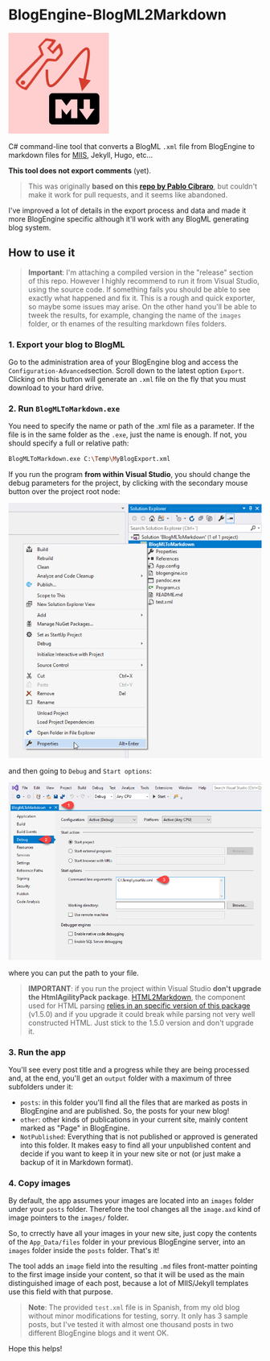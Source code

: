 # BlogEngine-BlogML2Markdown

![Logo](imgs/BlogEngine-BlogML2Markdown.png)

C# command-line tool that converts a BlogML `.xml` file from BlogEngine to markdown files for [MIIS](https://github.com/jmalarcon/miis), Jekyll, Hugo, etc...

**This tool does not export comments** (yet).

>This was originally **based on this [repo by Pablo Cibraro](https://github.com/pcibraro/BlogMLToMarkdown)**, but couldn't make it work for pull requests, and it seems like abandoned. 

I've improved a lot of details in the export process and data and made it more BlogEngine specific although it'll work with any BlogML generating blog system.

## How to use it

>**Important**: I'm attaching a compiled version in the "release" section of this repo. However I highly recommend to run it from Visual Studio, using the source code. If something fails you should be able to see exactly what happened and fix it. This is a rough and quick exporter, so maybe some issues may arise. On the other hand you'll be able to tweek the results, for example, changing the name of the `images` folder, or th enames of the resulting markdown files folders.

### 1. Export your blog to BlogML

Go to the administration area of your BlogEngine blog and access the `Configuration·Advanced`section. Scroll down to the latest option `Export`. Clicking on this button will generate an `.xml` file on the fly that you must download to your hard drive.

### 2. Run `BlogMLToMarkdown.exe`

You need to specify the name or path of the .xml file as a parameter. If the file is in the same folder as the `.exe`, just the name is enough. If not, you should specify a full or relative path:

```bash
BlogMLToMarkdown.exe C:\Temp\MyBlogExport.xml
```

If you run the program **from within Visual Studio**, you should change the debug parameters for the project, by clicking with the secondary mouse button over the project root node:

![Project properties in context menu](imgs/vs-props-01.png)

and then going to `Debug` and `Start options`:

![Project properties in context menu](imgs/vs-props-02.png)

where you can put the path to your file.

>**IMPORTANT**: if you run the project within Visual Studio **don't upgrade the HtmlAgilityPack package**. [HTML2Markdown](https://github.com/baynezy/Html2Markdown/), the component used for HTML parsing [relies in an specific version of this package](https://github.com/baynezy/Html2Markdown/issues/81) (v1.5.0) and if you upgrade it could break while parsing not very well constructed HTML. Just stick to the 1.5.0 version and don't upgrade it.

### 3. Run the app

You'll see every post title and a progress while they are being processed and, at the end, you'll get an `output` folder with a maximum of three subfolders under it:

- `posts`: in this folder you'll find all the files that are marked as posts in BlogEngine and are published. So, the posts for your new blog!
- `other`: other kinds of publications in your current site, mainly content marked as "Page" in BlogEngine.
- `NotPublished`: Everything that is not published or approved is generated into this folder. It makes easy to find all your unpublished content and decide if you want to keep it in your new site or not (or just make a backup of it in Markdown format).

### 4. Copy images

By default, the app assumes your images are located into an `images` folder under your `posts` folder. Therefore the tool changes all the `image.axd` kind of image pointers to the `images/` folder.

So, to crrectly have all your images in your new site, just copy the contents of the `App_Data/files` folder in your previous BlogEngine server, into an `images` folder inside the `posts` folder. That's it!

The tool adds an `image` field into the resulting `.md` files front-matter pointing to the first image inside your content, so that it will be used as the main distinguished image of each post, because a lot of MIIS/Jekyll templates use this field with that purpose.

>**Note**: The provided `test.xml` file is in Spanish, from my old blog without minor modifications for testing, sorry. It only has 3 sample posts, but I've tested it with almost one thousand posts in two different BlogEngine blogs and it went OK.

Hope this helps!